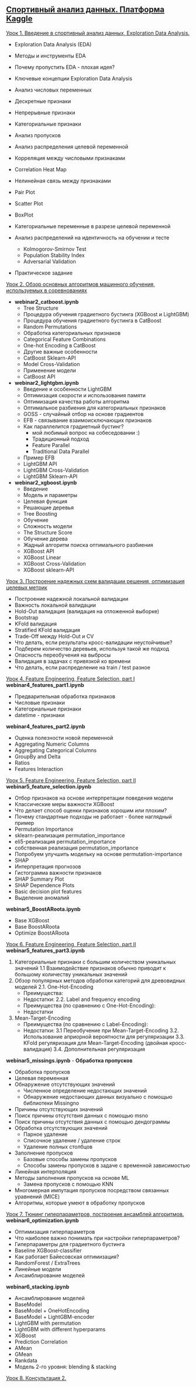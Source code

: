 [Спортивный анализ данных. Платформа Kaggle](https://gb.ru/courses/494)
---

[Урок 1. Введение в спортивный анализ данных, Exploration Data Analysis.](https://gb.ru/lessons/114555)
- Exploration Data Analysis (EDA)
- Методы и инструменты EDA
- Почему пропустить EDA - плохая идея?
- Ключевые концепции Exploration Data Analysis
- Анализ числовых переменных
- Дескретные признаки
- Непрерывные признаки
- Категориальные признаки
- Анализ пропусков
- Анализ распределения целевой переменной
- Корреляция между числовыми признаками
- Correlation Heat Map
- Нелинейная связь между признаками
- Pair Plot
- Scatter Plot
- BoxPlot
- Категориальные переменные в разрезе целевой переменной
- Анализ распределений на идентичность на обучении и тесте
  - Kolmogorov-Smirnov Test
  - Population Stability Index
  - Adversarial Validation

- Практическое задание

[Урок 2. Обзор основных алгоритмов машинного обучения, используемых в соревнованиях](https://gb.ru/lessons/114556)

- **webinar2_catboost.ipynb**
  - Tree Structure
  - Процедура обучения градиетного бустинга (XGBoost и LightGBM)
  - Процедура обучения градиетного бустинга в CatBoost
  - Random Permutations
  - Обработка категориальных признаков
  - Categorical Feature Combinations
  - One-hot Encoding в CatBoost
  - Другие важные особенности
  - CatBoost Sklearn-API
  - Model Cross-Validation
  - Применение модели
  - CatBoost API
- **webinar2_lightgbm.ipynb** 
  - Введение и особенности LightGBM
  - Оптимизация скорости и использования памяти
  - Оптимизация качества работы алгоритма
  - Оптимальное разбиения для категориальных признаков
  - GOSS - случайный отбор на основе градиентов
  - EFB - связывание взаимоисключающих признаков
  - Как параллелится градиетный бустинг?
    - мой любимый вопрос на собеседовании :)
    - Традиционный подход
    - Feature Parallel
    - Traditional Data Parallel
  - Пример EFB
  - LightGBM API
  - LightGBM Cross-Validation
  - LightGBM Sklearn-API
- **webinar2_xgboost.ipynb**
  - Введение
  - Модель и параметры
  - Целевая функция
  - Решающие деревья
  - Tree Boosting
  - Обучение
  - Сложность модели
  - The Structure Score
  - Обучение дерева
  - Жадный алгоритм поиска оптимального разбиения
  - XGBoost API
  - XGBoost Linear
  - XGBoost Cross-Validation
  - XGBoost sklearn-API

[Урок 3. Построение надежных схем валидации решения, оптимизация целевых метрик](https://gb.ru/lessons/114557)

- Построение надежной локальной валидации
- Важность локальной валидации
- Hold-Out валидация (валидация на отложенной выборке)
- Bootstrap
- KFold валидация
- Stratified KFold валидация
- Trade-Off между Hold-Out и CV
- Что делать, если результаты кросс-валидации неустойчивые?
- Подберем количество деревьев, используя такой же подход
- Опасность переобучения на выбросы
- Валидация в задачах с привязкой ко времени
- Что делать, если распределение на train / test разное

[Урок 4. Feature Engineering, Feature Selection, part I](https://gb.ru/lessons/114558)
**webinar4_features_part1.ipynb**
- Предварительная обработка признаков
- Числовые признаки
- Категориальные признаки
- datetime - признаки

**webinar4_features_part2.ipynb**
- Оценка полезности новой переменной
- Aggregating Numeric Columns
- Aggregating Categorical Columns
- GroupBy and Delta
- Ratios
- Features Interaction

[Урок 5. Feature Engineering, Feature Selection, part II](https://gb.ru/lessons/114559)
**webinar5_feature_selection.ipynb**
- Отбор признаков на основе интерпретации поведения модели
- Классические меры важности XGBoost
- Что делает способ оценки признаков хорошим или плохим?
- Почему стандартные подходы не работает - более наглядный пример
- Permutation Importance
- sklearn-реализация permutation_importance
- eli5-реализация permutation_importance
- собственная реализация permutation_importance
- Попробуем улучшить модельку на основе permutation-importance
- SHAP
- Интерпретация прогнозов
- Гистограмма важности признаков
- SHAP Summary Plot
- SHAP Dependence Plots
- Basic decision plot features
- Выделение аномалий

**webinar5_BoostARoota.ipynb**
- Base XGBoost
- Base BoostARoota
- Optimize BoostARoota


[Урок 6. Feature Engineering, Feature Selection, part II](https://gb.ru/lessons/114560)
**webinar5_features_part3.ipynb**
1. Категориальные признаки с большим количеством уникальных значений
    1.1 Взаимодействие признаков обычно приводит к большому количеству уникальных значений
2. Обзор популярных методов обработки категорий для древовидных моделей
    2.1. One-Hot-Encoding
    - Преимущества:
    - Недостатки:
    2.2. Label and frequency encoding
    - Преимущества (по сравнению с One-Hot-Encoding):
    - Недостатки
3. Mean-Target-Encoding
    - Преимущества (по сравнению с Label-Encoding):
    - Недостатки:
      3.1 Переобучение при Mean-Target-Encoding
      3.2. Использование априорной вероятности для регуляризации
      3.3. KFold регуляризация для Mean-Target-Encoding (двойная кросс-валидация)
      3.4. Дополнительная регуляризация

**webinar5_missings.ipynb** - **Обработка пропусков**
- Обработка пропусков
- Целевая переменная
- Обнаружение отсутствующих значений
  - Численное определение недостающих значений
  - Обнаружение недостающих данных визуально с помощью библиотеки Missingno
- Причины отсутствующих значений
- Поиск причины отсутствия данных с помощью msno
- Поиск причины отсутствия данных с помощью дендограммы
- Обработка отсутствующих значений
  - Парное удаление
  - Списочное удаление / удаление строк
  - Удаление полных столбцов
- Заполнение пропусков
  - Базовые способы замены пропусков
  - Способы замены пропусков в задаче с временной зависимостью
- Линейная интерполяция
- Методы заполнения пропусков на основе ML
  - Замена пропусков с помощью KNN
- Многомерная импутация пропусков посредством связанных уравнений (MICE)
- Алгоритмы, которые умеют в обработку пропусков

[Урок 7. Тюнинг гиперпараметров, построение ансамблей алгоритмов.](https://gb.ru/lessons/114561)
**webinar6_optimization.ipynb**
- Оптимизация гиперпараметров
- Что наиболее важно понимать при настройки гиперпараметров?
- Гиперпараметры для градиетного бустинга
- Baseline XGBoost-classifier
- Как работает Байесовская оптимизация?
- RandomForest / ExtraTrees
- Линейные модели
- Ансамблирование моделей

**webinar6_stacking.ipynb**
- Ансамблирование моделей
- BaseModel
- BaseModel + OneHotEncoding
- BaseModel + LightGBM-encoder
- LightGBM with permutation
- LightGBM with different hyperparams
- XGBoost
- Prediction Correlation
- AMean
- GMean
- Rankdata
- Модель 2-го уровня: blending & stacking

[Урок 8. Консультация 2.](https://gb.ru/lessons/114562)
